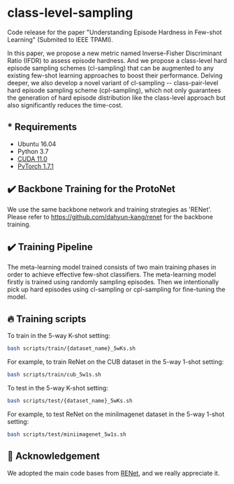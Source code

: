 # class-level-sampling

Code release for the paper "Understanding Episode Hardness in Few-shot Learning" (Submited to IEEE TPAMI).

In this paper, we propose a new metric named Inverse-Fisher Discriminant Ratio (IFDR) to assess episode hardness. And we propose a class-level hard episode sampling schemes (cl-sampling) that can be augmented to any existing few-shot learning approaches to boost their performance. Delving deeper, we also develop a novel variant of cl-sampling -- class-pair-level hard episode sampling scheme (cpl-sampling), which not only guarantees the generation of hard episode distribution like the class-level approach but also significantly reduces the time-cost.

## * Requirements
* Ubuntu 16.04
* Python 3.7
* [CUDA 11.0](https://developer.nvidia.com/cuda-toolkit)
* [PyTorch 1.7.1](https://pytorch.org)


## :heavy_check_mark: Backbone Training for the ProtoNet
We use the same backbone network and training strategies as 'RENet'. Please refer to https://github.com/dahyun-kang/renet for the backbone training.


## :heavy_check_mark: Training Pipeline
The meta-learning model trained consists of two main training phases in order to achieve effective few-shot classifiers. The meta-learning model firstly is trained using randomly sampling episodes. Then we intentionally pick up hard episodes using cl-sampling or cpl-sampling for fine-tuning the model.




## :fire: Training scripts
To train in the 5-way K-shot setting:
```bash
bash scripts/train/{dataset_name}_5wKs.sh
```
For example, to train ReNet on the CUB dataset in the 5-way 1-shot setting:
```bash
bash scripts/train/cub_5w1s.sh
```

To test in the 5-way K-shot setting:
```bash
bash scripts/test/{dataset_name}_5wKs.sh
```
For example, to test ReNet on the miniImagenet dataset in the 5-way 1-shot setting:
```bash
bash scripts/test/miniimagenet_5w1s.sh
```

## :love_letter: Acknowledgement
We adopted the main code bases from [RENet]([https://github.com/dahyun-kang/renet]), and we really appreciate it.

